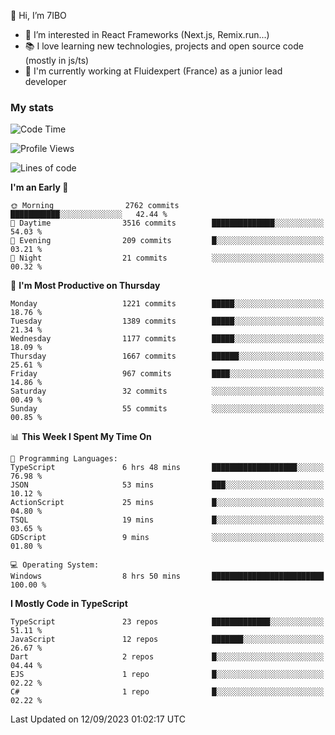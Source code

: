 👋 Hi, I’m 7IBO

- 👀 I’m interested in React Frameworks (Next.js, Remix.run...)
- 📚 I love learning new technologies, projects and open source code (mostly in js/ts)
- 💼 I'm currently working at Fluidexpert (France) as a junior lead developer

### My stats
<!--START_SECTION:waka-->
![Code Time](http://img.shields.io/badge/Code%20Time-157%20hrs%2040%20mins-blue)

![Profile Views](http://img.shields.io/badge/Profile%20Views-0-blue)

![Lines of code](https://img.shields.io/badge/From%20Hello%20World%20I%27ve%20Written-7.8%20million%20lines%20of%20code-blue)

**I'm an Early 🐤** 

```text
🌞 Morning                2762 commits        ███████████░░░░░░░░░░░░░░   42.44 % 
🌆 Daytime                3516 commits        ██████████████░░░░░░░░░░░   54.03 % 
🌃 Evening                209 commits         █░░░░░░░░░░░░░░░░░░░░░░░░   03.21 % 
🌙 Night                  21 commits          ░░░░░░░░░░░░░░░░░░░░░░░░░   00.32 % 
```
📅 **I'm Most Productive on Thursday** 

```text
Monday                   1221 commits        █████░░░░░░░░░░░░░░░░░░░░   18.76 % 
Tuesday                  1389 commits        █████░░░░░░░░░░░░░░░░░░░░   21.34 % 
Wednesday                1177 commits        █████░░░░░░░░░░░░░░░░░░░░   18.09 % 
Thursday                 1667 commits        ██████░░░░░░░░░░░░░░░░░░░   25.61 % 
Friday                   967 commits         ████░░░░░░░░░░░░░░░░░░░░░   14.86 % 
Saturday                 32 commits          ░░░░░░░░░░░░░░░░░░░░░░░░░   00.49 % 
Sunday                   55 commits          ░░░░░░░░░░░░░░░░░░░░░░░░░   00.85 % 
```


📊 **This Week I Spent My Time On** 

```text
💬 Programming Languages: 
TypeScript               6 hrs 48 mins       ███████████████████░░░░░░   76.98 % 
JSON                     53 mins             ███░░░░░░░░░░░░░░░░░░░░░░   10.12 % 
ActionScript             25 mins             █░░░░░░░░░░░░░░░░░░░░░░░░   04.80 % 
TSQL                     19 mins             █░░░░░░░░░░░░░░░░░░░░░░░░   03.65 % 
GDScript                 9 mins              ░░░░░░░░░░░░░░░░░░░░░░░░░   01.80 % 

💻 Operating System: 
Windows                  8 hrs 50 mins       █████████████████████████   100.00 % 
```

**I Mostly Code in TypeScript** 

```text
TypeScript               23 repos            █████████████░░░░░░░░░░░░   51.11 % 
JavaScript               12 repos            ███████░░░░░░░░░░░░░░░░░░   26.67 % 
Dart                     2 repos             █░░░░░░░░░░░░░░░░░░░░░░░░   04.44 % 
EJS                      1 repo              █░░░░░░░░░░░░░░░░░░░░░░░░   02.22 % 
C#                       1 repo              █░░░░░░░░░░░░░░░░░░░░░░░░   02.22 % 
```




 Last Updated on 12/09/2023 01:02:17 UTC
<!--END_SECTION:waka-->
